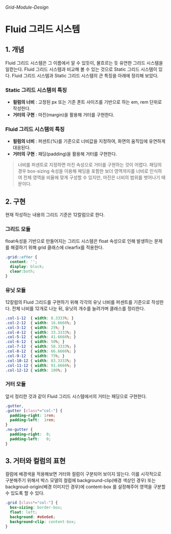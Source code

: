 ###### Grid-Module-Design

# Fluid 그리드 시스템

## 1. 개념
Fluid 그리드 시스템은 그 이름에서 알 수 있듯이, 물흐르는 듯 유연한 그리드 시스템을 일컫는다. Fluid 그리드 시스템과 비교해 볼 수 있는 것으로 Static 그리드 시스템이 있다. Fluid 그리드 시스템과 Static 그리드 시스템의 큰 특징을 아래에 정리해 보았다.

### Static 그리드 시스템의 특징
- **컬럼의 너비** : 고정된 px 또는 기준 폰트 사이즈를 기반으로 하는 em, rem 단위로 작성한다.
- **거터의 구현** : 마진(margin)을 활용해 거터를 구현한다. 

### Fluid 그리드 시스템의 특징
- **컬럼의 너비** : 퍼센트(%)를 기준으로 너비값을 지정하여, 화면의 움직임에 유연하게 대응된다.
- **거터의 구현** : 패딩(padding)을 활용해 거터를 구현한다. 

>너비를 퍼센트로 지정하면 마진 속성으로 거터를 구현하는 것이 어렵다. 패딩의 경우 box-sizing 속성을 이용해 패딩을 포함한 보더 영역까지를 너비로 인식하여 전체 영역을 비율에 맞게 구성할 수 있지만, 마진은 너비의 범위를 벗어나기 때문이다. 

## 2. 구현
현재 작성하는 내용의 그리드 기준은 12칼럼으로 한다.

### 그리드 모듈
float속성을 기반으로 만들어지는 그리드 시스템은 float 속성으로 인해 발생하는 문제를 해결하기 위해 grid 클래스에 clearfix를 적용한다.

```css
.grid::after {
  content: '';
  display: block;
  clear:both;
}
```

### 유닛 모듈
12칼럼의 Fluid 그리드를 구현하기 위해 각각의 유닛 너비를 퍼센트를 기준으로 작성한다. 전체 너비를 12개로 나눈 뒤, 유닛의 개수를 늘려가며 클래스를 정리한다.

```css
.col-1-12  { width: 8.3333%; }
.col-2-12  { width: 16.6666%; }
.col-3-12  { width: 25%; }
.col-4-12  { width: 33.3333%; }
.col-5-12  { width: 41.6666%; }
.col-6-12  { width: 50%; }
.col-7-12  { width: 58.3333%; }
.col-8-12  { width: 66.6666%; }
.col-9-12  { width: 75%; }
.col-10-12 { width: 83.3333%; }
.col-11-12 { width: 91.6666%; }
.col-12-12 { width: 100%; }
```

### 거터 모듈
앞서 정리한 것과 같이 Fluid 그리드 시스템에서의 거터는 패딩으로 구현한다.

```css
.gutter,
.gutter [class*="col-"] {
  padding-right: 1rem;
  padding-left:  1rem;
}
.no-gutter {
  padding-right:  0;
  padding-left:   0;
}
```

## 3. 거터와 컬럼의 표현
컬럼에 배경색을 적용해보면 거터와 컬럼이 구분되어 보이지 않는다. 이를 시각적으로 구분해주기 위해서 박스 모델의 컬럼에 background-clip(배경 색상인 경우) 또는 backgroud-origin(배경 이미지인 경우)에 content-box 를 설정해주어 영역을 구분할 수 있도록 할 수 있다.

```css
.grid [class*="col-"] {
  box-sizing: border-box;
  float: left;
  background: #e6e6e6;
  background-clip: content-box;
}
```
